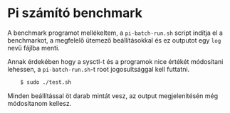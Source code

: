 # Pi számító benchmark

A benchmark programot mellékeltem, a `pi-batch-run.sh` script indítja el a benchmarkot, a megfelelő ütemező beállításokkal és ez outputot egy `log` nevű fájlba menti.

Annak érdekében hogy a sysctl-t és a programok nice értékét módosítani lehessen, a `pi-batch-run.sh`-t root jogosultsággal kell futtatni.

```bash
	$ sudo ./test.sh
```

Minden beállítással öt darab mintát vesz, az output megjelenítésén még módosítanom kellesz.

